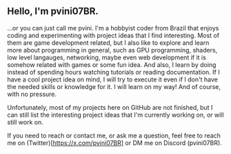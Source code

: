 ## Hello, I'm pvini07BR.
...or you can just call me pvini. I'm a hobbyist coder from Brazil that enjoys coding and experimenting with project ideas that I find interesting. Most of them are game development related, but I also like to explore and learn more about programming in general, such as GPU programming, shaders, low level langauges, networking, maybe even web development if it is somehow related with games or some fun idea. And also, I learn by doing instead of spending hours watching tutorials or reading documentation. If I have a cool project idea on mind, I will try to execute it even if I don't have the needed skills or knowledge for it. I will learn on my way! And of course, with no pressure.

Unfortunately, most of my projects here on GitHub are not finished, but I can still list the interesting project ideas that I'm currently working on, or will still work on.

If you need to reach or contact me, or ask me a question, feel free to reach me on (Twitter)[https://x.com/pvini07BR] or DM me on Discord (pvini07BR).

